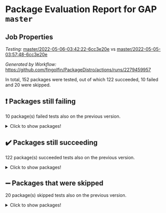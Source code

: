 # Package Evaluation Report for GAP `master`

## Job Properties

*Testing:* [master/2022-05-06-03:42:22-6cc3e20e](https://github.com/fingolfin/PackageDistro/blob/data/reports/master/2022-05-06-03:42:22-6cc3e20e) vs [master/2022-05-05-03:57:48-6cc3e20e](https://github.com/fingolfin/PackageDistro/blob/data/reports/master/2022-05-05-03:57:48-6cc3e20e)

*Generated by Workflow:* https://github.com/fingolfin/PackageDistro/actions/runs/2279459957

In total, 152 packages were tested, out of which 122 succeeded, 10 failed and 20 were skipped.

## :exclamation: Packages still failing

10 package(s) failed tests also on the previous version.
<details><summary>Click to show packages!</summary>
- fining 1.4.1 [(failure)](https://github.com/fingolfin/PackageDistro/runs/6316906907?check_suite_focus=true)
- francy 1.2.4 [(failure)](https://github.com/fingolfin/PackageDistro/runs/6316907136?check_suite_focus=true)
- hap 1.39 [(failure)](https://github.com/fingolfin/PackageDistro/runs/6316907543?check_suite_focus=true)
- normalizinterface 1.3.2 [(failure)](https://github.com/fingolfin/PackageDistro/runs/6316908644?check_suite_focus=true)
- packagemanager 1.2 [(failure)](https://github.com/fingolfin/PackageDistro/runs/6316908848?check_suite_focus=true)
- rcwa 4.6.4 [(failure)](https://github.com/fingolfin/PackageDistro/runs/6316909230?check_suite_focus=true)
- recog 1.3.2 [(failure)](https://github.com/fingolfin/PackageDistro/runs/6316909307?check_suite_focus=true)
- semigroups 4.0.0 [(failure)](https://github.com/fingolfin/PackageDistro/runs/6316909495?check_suite_focus=true)
- transgrp 3.6.1 [(failure)](https://github.com/fingolfin/PackageDistro/runs/6316910074?check_suite_focus=true)
- ugaly 4.0.2 [(failure)](https://github.com/fingolfin/PackageDistro/runs/6316910116?check_suite_focus=true)
</details>

## :heavy_check_mark: Packages still succeeding

122 package(s) succeeded tests also on the previous version.
<details><summary>Click to show packages!</summary>
- ace 5.4 [(success)](https://github.com/fingolfin/PackageDistro/runs/6316905500?check_suite_focus=true)
- aclib 1.3.2 [(success)](https://github.com/fingolfin/PackageDistro/runs/6316905542?check_suite_focus=true)
- agt 0.2 [(success)](https://github.com/fingolfin/PackageDistro/runs/6316905567?check_suite_focus=true)
- alnuth 3.2.1 [(success)](https://github.com/fingolfin/PackageDistro/runs/6316905612?check_suite_focus=true)
- anupq 3.2.6 [(success)](https://github.com/fingolfin/PackageDistro/runs/6316905659?check_suite_focus=true)
- atlasrep 2.1.2 [(success)](https://github.com/fingolfin/PackageDistro/runs/6316905710?check_suite_focus=true)
- autodoc 2022.03.10 [(success)](https://github.com/fingolfin/PackageDistro/runs/6316905745?check_suite_focus=true)
- automata 1.15 [(success)](https://github.com/fingolfin/PackageDistro/runs/6316905780?check_suite_focus=true)
- automgrp 1.3.2 [(success)](https://github.com/fingolfin/PackageDistro/runs/6316905835?check_suite_focus=true)
- autpgrp 1.10.2 [(success)](https://github.com/fingolfin/PackageDistro/runs/6316905877?check_suite_focus=true)
- cap 2022.05-01 [(success)](https://github.com/fingolfin/PackageDistro/runs/6316905926?check_suite_focus=true)
- caratinterface 2.3.3 [(success)](https://github.com/fingolfin/PackageDistro/runs/6316905969?check_suite_focus=true)
- cddinterface 2020.06.24 [(success)](https://github.com/fingolfin/PackageDistro/runs/6316905998?check_suite_focus=true)
- circle 1.6.5 [(success)](https://github.com/fingolfin/PackageDistro/runs/6316906026?check_suite_focus=true)
- cohomolo 1.6.10 [(success)](https://github.com/fingolfin/PackageDistro/runs/6316906053?check_suite_focus=true)
- congruence 1.2.4 [(success)](https://github.com/fingolfin/PackageDistro/runs/6316906088?check_suite_focus=true)
- corelg 1.56 [(success)](https://github.com/fingolfin/PackageDistro/runs/6316906112?check_suite_focus=true)
- crime 1.6 [(success)](https://github.com/fingolfin/PackageDistro/runs/6316906148?check_suite_focus=true)
- crisp 1.4.5 [(success)](https://github.com/fingolfin/PackageDistro/runs/6316906210?check_suite_focus=true)
- crypting 0.10 [(success)](https://github.com/fingolfin/PackageDistro/runs/6316906253?check_suite_focus=true)
- cryst 4.1.24 [(success)](https://github.com/fingolfin/PackageDistro/runs/6316906297?check_suite_focus=true)
- crystcat 1.1.9 [(success)](https://github.com/fingolfin/PackageDistro/runs/6316906357?check_suite_focus=true)
- ctbllib 1.3.4 [(success)](https://github.com/fingolfin/PackageDistro/runs/6316906390?check_suite_focus=true)
- cubefree 1.19 [(success)](https://github.com/fingolfin/PackageDistro/runs/6316906430?check_suite_focus=true)
- curlinterface 2.2.2 [(success)](https://github.com/fingolfin/PackageDistro/runs/6316906465?check_suite_focus=true)
- cvec 2.7.5 [(success)](https://github.com/fingolfin/PackageDistro/runs/6316906510?check_suite_focus=true)
- datastructures 0.2.7 [(success)](https://github.com/fingolfin/PackageDistro/runs/6316906554?check_suite_focus=true)
- deepthought 1.0.5 [(success)](https://github.com/fingolfin/PackageDistro/runs/6316906596?check_suite_focus=true)
- design 1.7 [(success)](https://github.com/fingolfin/PackageDistro/runs/6316906623?check_suite_focus=true)
- difsets 2.3.1 [(success)](https://github.com/fingolfin/PackageDistro/runs/6316906652?check_suite_focus=true)
- digraphs 1.5.2 [(success)](https://github.com/fingolfin/PackageDistro/runs/6316906690?check_suite_focus=true)
- edim 1.3.5 [(success)](https://github.com/fingolfin/PackageDistro/runs/6316906723?check_suite_focus=true)
- example 4.3.1 [(success)](https://github.com/fingolfin/PackageDistro/runs/6316906755?check_suite_focus=true)
- factint 1.6.3 [(success)](https://github.com/fingolfin/PackageDistro/runs/6316906786?check_suite_focus=true)
- ferret 1.0.7 [(success)](https://github.com/fingolfin/PackageDistro/runs/6316906821?check_suite_focus=true)
- fga 1.4.0 [(success)](https://github.com/fingolfin/PackageDistro/runs/6316906865?check_suite_focus=true)
- float 1.0.3 [(success)](https://github.com/fingolfin/PackageDistro/runs/6316906945?check_suite_focus=true)
- format 1.4.3 [(success)](https://github.com/fingolfin/PackageDistro/runs/6316906983?check_suite_focus=true)
- forms 1.2.7 [(success)](https://github.com/fingolfin/PackageDistro/runs/6316907017?check_suite_focus=true)
- fplsa 1.2.5 [(success)](https://github.com/fingolfin/PackageDistro/runs/6316907049?check_suite_focus=true)
- fr 2.4.8 [(success)](https://github.com/fingolfin/PackageDistro/runs/6316907085?check_suite_focus=true)
- fwtree 1.3 [(success)](https://github.com/fingolfin/PackageDistro/runs/6316907166?check_suite_focus=true)
- gbnp 1.0.5 [(success)](https://github.com/fingolfin/PackageDistro/runs/6316907210?check_suite_focus=true)
- generalizedmorphismsforcap 2022.03-03 [(success)](https://github.com/fingolfin/PackageDistro/runs/6316907248?check_suite_focus=true)
- genss 1.6.6 [(success)](https://github.com/fingolfin/PackageDistro/runs/6316907276?check_suite_focus=true)
- gradedringforhomalg 2022.03-01 [(success)](https://github.com/fingolfin/PackageDistro/runs/6316907320?check_suite_focus=true)
- grape 4.8.5 [(success)](https://github.com/fingolfin/PackageDistro/runs/6316907355?check_suite_focus=true)
- groupoids 1.69 [(success)](https://github.com/fingolfin/PackageDistro/runs/6316907391?check_suite_focus=true)
- grpconst 2.6.2 [(success)](https://github.com/fingolfin/PackageDistro/runs/6316907428?check_suite_focus=true)
- guarana 0.96.3 [(success)](https://github.com/fingolfin/PackageDistro/runs/6316907466?check_suite_focus=true)
- guava 3.16 [(success)](https://github.com/fingolfin/PackageDistro/runs/6316907502?check_suite_focus=true)
- hapcryst 0.1.14 [(success)](https://github.com/fingolfin/PackageDistro/runs/6316907583?check_suite_focus=true)
- hecke 1.5.3 [(success)](https://github.com/fingolfin/PackageDistro/runs/6316907631?check_suite_focus=true)
- help 3.5 [(success)](https://github.com/fingolfin/PackageDistro/runs/6316907675?check_suite_focus=true)
- idrel 2.43 [(success)](https://github.com/fingolfin/PackageDistro/runs/6316907725?check_suite_focus=true)
- images 1.3.1 [(success)](https://github.com/fingolfin/PackageDistro/runs/6316907761?check_suite_focus=true)
- intpic 0.2.4 [(success)](https://github.com/fingolfin/PackageDistro/runs/6316907794?check_suite_focus=true)
- io 4.7.2 [(success)](https://github.com/fingolfin/PackageDistro/runs/6316907839?check_suite_focus=true)
- irredsol 1.4.3 [(success)](https://github.com/fingolfin/PackageDistro/runs/6316907869?check_suite_focus=true)
- json 2.1.0 [(success)](https://github.com/fingolfin/PackageDistro/runs/6316907907?check_suite_focus=true)
- jupyterkernel 1.4.1 [(success)](https://github.com/fingolfin/PackageDistro/runs/6316907933?check_suite_focus=true)
- jupyterviz 1.5.1 [(success)](https://github.com/fingolfin/PackageDistro/runs/6316907961?check_suite_focus=true)
- kan 1.34 [(success)](https://github.com/fingolfin/PackageDistro/runs/6316907987?check_suite_focus=true)
- kbmag 1.5.9 [(success)](https://github.com/fingolfin/PackageDistro/runs/6316908023?check_suite_focus=true)
- laguna 3.9.5 [(success)](https://github.com/fingolfin/PackageDistro/runs/6316908049?check_suite_focus=true)
- liealgdb 2.2.1 [(success)](https://github.com/fingolfin/PackageDistro/runs/6316908087?check_suite_focus=true)
- liepring 2.6 [(success)](https://github.com/fingolfin/PackageDistro/runs/6316908129?check_suite_focus=true)
- liering 2.4.2 [(success)](https://github.com/fingolfin/PackageDistro/runs/6316908175?check_suite_focus=true)
- linearalgebraforcap 2022.04-02 [(success)](https://github.com/fingolfin/PackageDistro/runs/6316908204?check_suite_focus=true)
- loops 3.4.1 [(success)](https://github.com/fingolfin/PackageDistro/runs/6316908246?check_suite_focus=true)
- lpres 1.0.3 [(success)](https://github.com/fingolfin/PackageDistro/runs/6316908275?check_suite_focus=true)
- majoranaalgebras 1.4 [(success)](https://github.com/fingolfin/PackageDistro/runs/6316908301?check_suite_focus=true)
- mapclass 1.4.5 [(success)](https://github.com/fingolfin/PackageDistro/runs/6316908337?check_suite_focus=true)
- matgrp 0.64 [(success)](https://github.com/fingolfin/PackageDistro/runs/6316908360?check_suite_focus=true)
- modisom 2.5.2 [(success)](https://github.com/fingolfin/PackageDistro/runs/6316908378?check_suite_focus=true)
- modulepresentationsforcap 2022.03-02 [(success)](https://github.com/fingolfin/PackageDistro/runs/6316908408?check_suite_focus=true)
- monoidalcategories 2022.04-04 [(success)](https://github.com/fingolfin/PackageDistro/runs/6316908460?check_suite_focus=true)
- nconvex 2020.11-04 [(success)](https://github.com/fingolfin/PackageDistro/runs/6316908496?check_suite_focus=true)
- nilmat 1.4.1 [(success)](https://github.com/fingolfin/PackageDistro/runs/6316908541?check_suite_focus=true)
- nock 1.5 [(success)](https://github.com/fingolfin/PackageDistro/runs/6316908595?check_suite_focus=true)
- nq 2.5.8 [(success)](https://github.com/fingolfin/PackageDistro/runs/6316908684?check_suite_focus=true)
- numericalsgps 1.3.0 [(success)](https://github.com/fingolfin/PackageDistro/runs/6316908721?check_suite_focus=true)
- openmath 11.5.1 [(success)](https://github.com/fingolfin/PackageDistro/runs/6316908762?check_suite_focus=true)
- orb 4.8.4 [(success)](https://github.com/fingolfin/PackageDistro/runs/6316908817?check_suite_focus=true)
- patternclass 2.4.2 [(success)](https://github.com/fingolfin/PackageDistro/runs/6316908914?check_suite_focus=true)
- permut 2.0.4 [(success)](https://github.com/fingolfin/PackageDistro/runs/6316908949?check_suite_focus=true)
- polenta 1.3.10 [(success)](https://github.com/fingolfin/PackageDistro/runs/6316908988?check_suite_focus=true)
- polymaking 0.8.6 [(success)](https://github.com/fingolfin/PackageDistro/runs/6316909022?check_suite_focus=true)
- primgrp 3.4.1 [(success)](https://github.com/fingolfin/PackageDistro/runs/6316909053?check_suite_focus=true)
- profiling 2.5.0 [(success)](https://github.com/fingolfin/PackageDistro/runs/6316909093?check_suite_focus=true)
- qpa 1.33 [(success)](https://github.com/fingolfin/PackageDistro/runs/6316909140?check_suite_focus=true)
- quagroup 1.8.3 [(success)](https://github.com/fingolfin/PackageDistro/runs/6316909164?check_suite_focus=true)
- radiroot 2.9 [(success)](https://github.com/fingolfin/PackageDistro/runs/6316909197?check_suite_focus=true)
- rds 1.8 [(success)](https://github.com/fingolfin/PackageDistro/runs/6316909255?check_suite_focus=true)
- repndecomp 1.2.1 [(success)](https://github.com/fingolfin/PackageDistro/runs/6316909340?check_suite_focus=true)
- repsn 3.1.0 [(success)](https://github.com/fingolfin/PackageDistro/runs/6316909372?check_suite_focus=true)
- resclasses 4.7.2 [(success)](https://github.com/fingolfin/PackageDistro/runs/6316909404?check_suite_focus=true)
- scscp 2.3.1 [(success)](https://github.com/fingolfin/PackageDistro/runs/6316909448?check_suite_focus=true)
- sglppow 2.2 [(success)](https://github.com/fingolfin/PackageDistro/runs/6316909536?check_suite_focus=true)
- sgpviz 0.999.5 [(success)](https://github.com/fingolfin/PackageDistro/runs/6316909576?check_suite_focus=true)
- simpcomp 2.1.14 [(success)](https://github.com/fingolfin/PackageDistro/runs/6316909613?check_suite_focus=true)
- singular 2020.12.18 [(success)](https://github.com/fingolfin/PackageDistro/runs/6316909654?check_suite_focus=true)
- sla 1.5.3 [(success)](https://github.com/fingolfin/PackageDistro/runs/6316909694?check_suite_focus=true)
- smallgrp 1.5 [(success)](https://github.com/fingolfin/PackageDistro/runs/6316909731?check_suite_focus=true)
- smallsemi 0.6.13 [(success)](https://github.com/fingolfin/PackageDistro/runs/6316909779?check_suite_focus=true)
- sonata 2.9.4 [(success)](https://github.com/fingolfin/PackageDistro/runs/6316909820?check_suite_focus=true)
- sophus 1.25 [(success)](https://github.com/fingolfin/PackageDistro/runs/6316909858?check_suite_focus=true)
- spinsym 1.5.2 [(success)](https://github.com/fingolfin/PackageDistro/runs/6316909901?check_suite_focus=true)
- symbcompcc 1.3.2 [(success)](https://github.com/fingolfin/PackageDistro/runs/6316909938?check_suite_focus=true)
- thelma 1.3 [(success)](https://github.com/fingolfin/PackageDistro/runs/6316909972?check_suite_focus=true)
- tomlib 1.2.9 [(success)](https://github.com/fingolfin/PackageDistro/runs/6316910015?check_suite_focus=true)
- toric 1.9.5 [(success)](https://github.com/fingolfin/PackageDistro/runs/6316910044?check_suite_focus=true)
- unipot 1.5 [(success)](https://github.com/fingolfin/PackageDistro/runs/6316910163?check_suite_focus=true)
- unitlib 4.1.0 [(success)](https://github.com/fingolfin/PackageDistro/runs/6316910210?check_suite_focus=true)
- utils 0.72 [(success)](https://github.com/fingolfin/PackageDistro/runs/6316910264?check_suite_focus=true)
- uuid 0.7 [(success)](https://github.com/fingolfin/PackageDistro/runs/6316910313?check_suite_focus=true)
- walrus 0.9991 [(success)](https://github.com/fingolfin/PackageDistro/runs/6316910373?check_suite_focus=true)
- wedderga 4.10.2 [(success)](https://github.com/fingolfin/PackageDistro/runs/6316910473?check_suite_focus=true)
- xmod 2.88 [(success)](https://github.com/fingolfin/PackageDistro/runs/6316910522?check_suite_focus=true)
- xmodalg 1.22 [(success)](https://github.com/fingolfin/PackageDistro/runs/6316910564?check_suite_focus=true)
- yangbaxter 0.10.0 [(success)](https://github.com/fingolfin/PackageDistro/runs/6316910604?check_suite_focus=true)
- zeromqinterface 0.13 [(success)](https://github.com/fingolfin/PackageDistro/runs/6316910651?check_suite_focus=true)
</details>

## :heavy_minus_sign: Packages that were skipped

20 package(s) skipped tests also on the previous version.
<details><summary>Click to show packages!</summary>
- 4ti2interface 2022.03-01 [(skipped)](https://github.com/fingolfin/PackageDistro/runs/6316832626?check_suite_focus=true)
- browse 1.8.14 [(skipped)](https://github.com/fingolfin/PackageDistro/runs/6316832626?check_suite_focus=true)
- examplesforhomalg 2022.03-01 [(skipped)](https://github.com/fingolfin/PackageDistro/runs/6316832626?check_suite_focus=true)
- gapdoc 1.6.5 [(skipped)](https://github.com/fingolfin/PackageDistro/runs/6316832626?check_suite_focus=true)
- gauss 2022.03-01 [(skipped)](https://github.com/fingolfin/PackageDistro/runs/6316832626?check_suite_focus=true)
- gaussforhomalg 2022.03-01 [(skipped)](https://github.com/fingolfin/PackageDistro/runs/6316832626?check_suite_focus=true)
- gradedmodules 2022.03-01 [(skipped)](https://github.com/fingolfin/PackageDistro/runs/6316832626?check_suite_focus=true)
- homalg 2022.03-01 [(skipped)](https://github.com/fingolfin/PackageDistro/runs/6316832626?check_suite_focus=true)
- homalgtocas 2022.03-01 [(skipped)](https://github.com/fingolfin/PackageDistro/runs/6316832626?check_suite_focus=true)
- io_forhomalg 2022.03-01 [(skipped)](https://github.com/fingolfin/PackageDistro/runs/6316832626?check_suite_focus=true)
- itc 1.5.1 [(skipped)](https://github.com/fingolfin/PackageDistro/runs/6316832626?check_suite_focus=true)
- localizeringforhomalg 2022.03-01 [(skipped)](https://github.com/fingolfin/PackageDistro/runs/6316832626?check_suite_focus=true)
- matricesforhomalg 2022.04-01 [(skipped)](https://github.com/fingolfin/PackageDistro/runs/6316832626?check_suite_focus=true)
- modules 2022.03-01 [(skipped)](https://github.com/fingolfin/PackageDistro/runs/6316832626?check_suite_focus=true)
- polycyclic 2.16 [(skipped)](https://github.com/fingolfin/PackageDistro/runs/6316832626?check_suite_focus=true)
- ringsforhomalg 2022.04-01 [(skipped)](https://github.com/fingolfin/PackageDistro/runs/6316832626?check_suite_focus=true)
- sco 2022.03-01 [(skipped)](https://github.com/fingolfin/PackageDistro/runs/6316832626?check_suite_focus=true)
- toolsforhomalg 2022.04-03 [(skipped)](https://github.com/fingolfin/PackageDistro/runs/6316832626?check_suite_focus=true)
- toricvarieties 2022.03.23 [(skipped)](https://github.com/fingolfin/PackageDistro/runs/6316832626?check_suite_focus=true)
- xgap 4.31 [(skipped)](https://github.com/fingolfin/PackageDistro/runs/6316832626?check_suite_focus=true)
</details>

